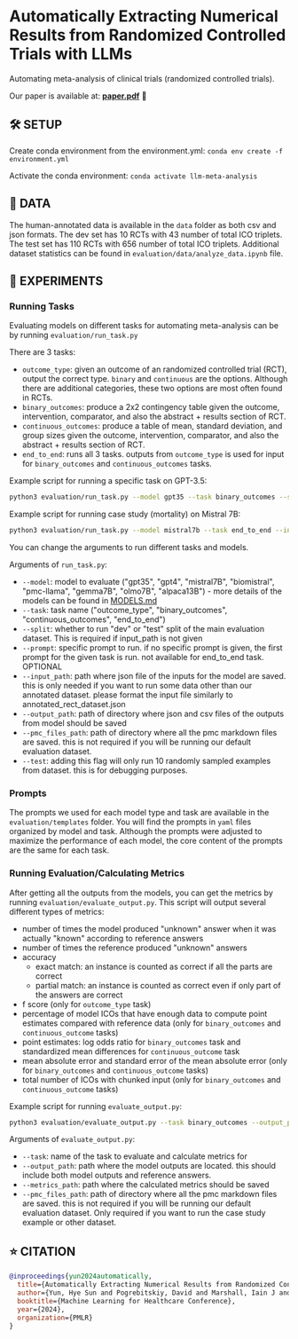 # Automatically Extracting Numerical Results from Randomized Controlled Trials with LLMs

Automating meta-analysis of clinical trials (randomized controlled trials).

Our paper is available at: **[paper.pdf](https://arxiv.org/abs/2405.01686)** :page_facing_up:

## :hammer_and_wrench: SETUP

Create conda environment from the environment.yml: `conda env create -f environment.yml`

Activate the conda environment: `conda activate llm-meta-analysis`

## :bookmark_tabs: DATA

The human-annotated data is available in the `data` folder as both csv and json formats.
The dev set has 10 RCTs with 43 number of total ICO triplets.
The test set has 110 RCTs with 656 number of total ICO triplets.
Additional dataset statistics can be found in `evaluation/data/analyze_data.ipynb` file.

## :test_tube: EXPERIMENTS

### Running Tasks

Evaluating models on different tasks for automating meta-analysis can be by running `evaluation/run_task.py`

There are 3 tasks:
- `outcome_type`: given an outcome of an randomized controlled trial (RCT), output the correct type. `binary` and `continuous` are the options. Although there are additional categories, these two options are most often found in RCTs.
- `binary_outcomes`: produce a 2x2 contingency table given the outcome, intervention, comparator, and also the abstract + results section of RCT.
- `continuous_outcomes`: produce a table of mean, standard deviation, and group sizes given the outcome, intervention, comparator, and also the abstract + results section of RCT.
- `end_to_end`: runs all 3 tasks. outputs from `outcome_type` is used for input for `binary_outcomes` and `continuous_outcomes` tasks.

Example script for running a specific task on GPT-3.5:
```bash
python3 evaluation/run_task.py --model gpt35 --task binary_outcomes --split test --output_path evaluation/outputs/binary_outcomes
```

Example script for running case study (mortality) on Mistral 7B:
```bash
python3 evaluation/run_task.py --model mistral7b --task end_to_end --input_path evaluation/data/meta_analysis_case_study.json --output_path evaluation/outputs/end_to_end --pmc_files_path evaluation/data/no_attributes_case_study_markdown_files
```

You can change the arguments to run different tasks and models.

Arguments of `run_task.py`:
- `--model`: model to evaluate ("gpt35", "gpt4", "mistral7B", "biomistral", "pmc-llama", "gemma7B", "olmo7B", "alpaca13B") - more details of the models can be found in [MODELS.md](evaluation/models/MODELS.md)
- `--task`: task name ("outcome_type", "binary_outcomes", "continuous_outcomes", "end_to_end")
- `--split`: whether to run "dev" or "test" split of the main evaluation dataset. This is required if input_path is not given
- `--prompt`: specific prompt to run. if no specific prompt is given, the first prompt for the given task is run. not available for end_to_end task. OPTIONAL
- `--input_path`: path where json file of the inputs for the model are saved. this is only needed if you want to run some data other than our annotated dataset. please format the input file similarly to annotated_rect_dataset.json
- `--output_path`: path of directory where json and csv files of the outputs from model should be saved
- `--pmc_files_path`: path of directory where all the pmc markdown files are saved. this is not required if you will be running our default evaluation dataset.
- `--test`: adding this flag will only run 10 randomly sampled examples from dataset. this is for debugging purposes.

### Prompts

The prompts we used for each model type and task are available in the `evaluation/templates` folder.
You will find the prompts in `yaml` files organized by model and task. 
Although the prompts were adjusted to maximize the performance of each model, the core content of the prompts are the same for each task.

### Running Evaluation/Calculating Metrics

After getting all the outputs from the models, you can get the metrics by running `evaluation/evaluate_output.py`. This script will output several different types of metrics:
- number of times the model produced "unknown" answer when it was actually "known" according to reference answers
- number of times the reference produced "unknown" answers
- accuracy
    - exact match: an instance is counted as correct if all the parts are correct
    - partial match: an instance is counted as correct even if only part of the answers are correct
- f score (only for `outcome_type` task)
- percentage of model ICOs that have enough data to compute point estimates compared with reference data (only for `binary_outcomes` and `continuous_outcome` tasks)
- point estimates: log odds ratio for `binary_outcomes` task and standardized mean differences for `continuous_outcome` task
- mean absolute error and standard error of the mean absolute error (only for `binary_outcomes` and `continuous_outcome` tasks)
- total number of ICOs with chunked input (only for `binary_outcomes` and `continuous_outcome` tasks)

Example script for running `evaluate_output.py`:
```bash
python3 evaluation/evaluate_output.py --task binary_outcomes --output_path evaluation/outputs/binary_outcomes/gpt35_binary_outcomes_output_20240208.json --metrics_path evaluation/metrics/binary_outcomes/
```
Arguments of `evaluate_output.py`:
- `--task`: name of the task to evaluate and calculate metrics for
- `--output_path`: path where the model outputs are located. this should include both model outputs and reference answers.
- `--metrics_path`: path where the calculated metrics should be saved
- `--pmc_files_path`: path of directory where all the pmc markdown files are saved. this is not required if you will be running our default evaluation dataset. Only required if you want to run the case study example or other dataset.

## :star: CITATION

```bibtex
@inproceedings{yun2024automatically,
  title={Automatically Extracting Numerical Results from Randomized Controlled Trials with Large Language Models},
  author={Yun, Hye Sun and Pogrebitskiy, David and Marshall, Iain J and Wallace, Byron C},
  booktitle={Machine Learning for Healthcare Conference},
  year={2024},
  organization={PMLR}
}
```